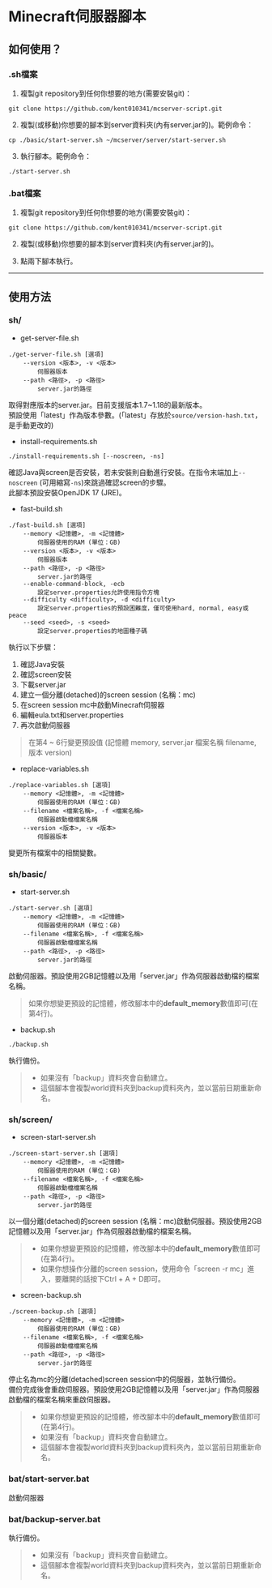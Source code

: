 # Minecraft伺服器腳本

## 如何使用？
### .sh檔案
1. 複製git repository到任何你想要的地方(需要安裝git)：  
```
git clone https://github.com/kent010341/mcserver-script.git
```

2. 複製(或移動)你想要的腳本到server資料夾(內有server.jar的)。範例命令：  
```
cp ./basic/start-server.sh ~/mcserver/server/start-server.sh
```

3. 執行腳本。範例命令：
```
./start-server.sh
```

### .bat檔案
1. 複製git repository到任何你想要的地方(需要安裝git)：   
```
git clone https://github.com/kent010341/mcserver-script.git
```

2. 複製(或移動)你想要的腳本到server資料夾(內有server.jar的)。  

3. 點兩下腳本執行。

---

## 使用方法
### sh/
* get-server-file.sh
```
./get-server-file.sh [選項]
    --version <版本>, -v <版本>
        伺服器版本
    --path <路徑>, -p <路徑>
        server.jar的路徑
```
取得對應版本的server.jar。目前支援版本1.7\~1.18的最新版本。  
預設使用「latest」作為版本參數。(「latest」存放於`source/version-hash.txt`，是手動更改的)  

* install-requirements.sh
```
./install-requirements.sh [--noscreen, -ns]
```
確認Java與screen是否安裝，若未安裝則自動進行安裝。在指令末端加上`--noscreen` (可用縮寫`-ns`)來跳過確認screen的步驟。  
此腳本預設安裝OpenJDK 17 (JRE)。

* fast-build.sh
```
./fast-build.sh [選項]
    --memory <記憶體>, -m <記憶體>
        伺服器使用的RAM (單位：GB)
    --version <版本>, -v <版本>
        伺服器版本
    --path <路徑>, -p <路徑>
        server.jar的路徑
    --enable-command-block, -ecb   
        設定server.properties允許使用指令方塊
    --difficulty <difficulty>, -d <difficulty> 
        設定server.properties的預設困難度，僅可使用hard, normal, easy或peace
    --seed <seed>, -s <seed>
        設定server.properties的地圖種子碼
```
執行以下步驟： 
1. 確認Java安裝
2. 確認screen安裝
3. 下載server.jar
4. 建立一個分離(detached)的screen session (名稱：mc)
5. 在screen session mc中啟動Minecraft伺服器
6. 編輯eula.txt和server.properties
7. 再次啟動伺服器

> 在第4 ~ 6行變更預設值 (記憶體 memory, server.jar 檔案名稱 filename, 版本 version)

* replace-variables.sh
```
./replace-variables.sh [選項]
    --memory <記憶體>, -m <記憶體>
        伺服器使用的RAM (單位：GB)
    --filename <檔案名稱>, -f <檔案名稱>
        伺服器啟動檔檔案名稱
    --version <版本>, -v <版本>
        伺服器版本
```
變更所有檔案中的相關變數。  

### sh/basic/ 
* start-server.sh
```
./start-server.sh [選項]
    --memory <記憶體>, -m <記憶體>
        伺服器使用的RAM (單位：GB)
    --filename <檔案名稱>, -f <檔案名稱>
        伺服器啟動檔檔案名稱
    --path <路徑>, -p <路徑>
        server.jar的路徑
```  
啟動伺服器。預設使用2GB記憶體以及用「server.jar」作為伺服器啟動檔的檔案名稱。  
> 如果你想變更預設的記憶體，修改腳本中的**default_memory**數值即可(在第4行)。  

* backup.sh
```
./backup.sh
```  
執行備份。
> * 如果沒有「backup」資料夾會自動建立。  
> * 這個腳本會複製world資料夾到backup資料夾內，並以當前日期重新命名。   

### sh/screen/
* screen-start-server.sh
```
./screen-start-server.sh [選項]
    --memory <記憶體>, -m <記憶體>
        伺服器使用的RAM (單位：GB)
    --filename <檔案名稱>, -f <檔案名稱>
        伺服器啟動檔檔案名稱
    --path <路徑>, -p <路徑>
        server.jar的路徑
```
以一個分離(detached)的screen session (名稱：mc)啟動伺服器。預設使用2GB記憶體以及用「server.jar」作為伺服器啟動檔的檔案名稱。  
> * 如果你想變更預設的記憶體，修改腳本中的**default_memory**數值即可(在第4行)。  
> * 如果你想操作分離的screen session，使用命令「screen -r mc」進入，要離開的話按下Ctrl + A + D即可。

* screen-backup.sh
```
./screen-backup.sh [選項]
    --memory <記憶體>, -m <記憶體>
        伺服器使用的RAM (單位：GB)
    --filename <檔案名稱>, -f <檔案名稱>
        伺服器啟動檔檔案名稱
    --path <路徑>, -p <路徑>
        server.jar的路徑
```
停止名為mc的分離(detached)screen session中的伺服器，並執行備份。  
備份完成後會重啟伺服器。預設使用2GB記憶體以及用「server.jar」作為伺服器啟動檔的檔案名稱來重啟伺服器。  
> * 如果你想變更預設的記憶體，修改腳本中的**default_memory**數值即可(在第4行)。 
> * 如果沒有「backup」資料夾會自動建立。  
> * 這個腳本會複製world資料夾到backup資料夾內，並以當前日期重新命名。  

### bat/start-server.bat
啟動伺服器

### bat/backup-server.bat
執行備份。
> * 如果沒有「backup」資料夾會自動建立。  
> * 這個腳本會複製world資料夾到backup資料夾內，並以當前日期重新命名。 
